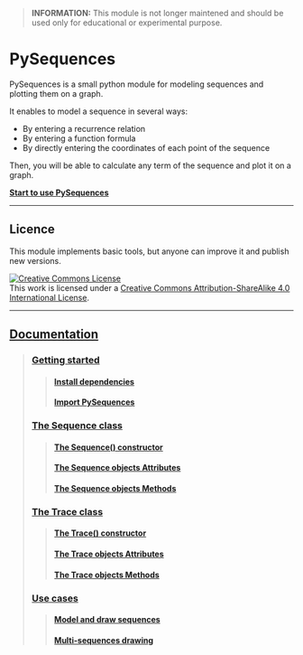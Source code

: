 > **INFORMATION:** This module is not longer maintened and should be used only for educational or experimental purpose.

# PySequences

PySequences is a small python module for modeling sequences and plotting them on a graph.

It enables to model a sequence in several ways:
* By entering a recurrence relation
* By entering a function formula
* By directly entering the coordinates of each point of the sequence

Then, you will be able to calculate any term of the sequence and plot it on a graph.  

**[Start to use PySequences](https://github.com/FlorianVaneste/PySequences/wiki/Getting_started)**

---

## Licence

This module implements basic tools, but anyone can improve it and publish new versions.

<a rel="license" href="http://creativecommons.org/licenses/by-sa/4.0/"><img alt="Creative Commons License" style="border-width:0" src="https://i.creativecommons.org/l/by-sa/4.0/88x31.png" /></a><br />This work is licensed under a <a rel="license" href="http://creativecommons.org/licenses/by-sa/4.0/">Creative Commons Attribution-ShareAlike 4.0 International License</a>.

---

## [Documentation](https://github.com/FlorianVaneste/PySequences/wiki/Home)

> ### [Getting started](https://github.com/FlorianVaneste/PySequences/wiki/Getting_started) 
> > #### [Install dependencies](https://github.com/FlorianVaneste/PySequences/wiki/Getting_started#install-dependencies) 
> > #### [Import PySequences](https://github.com/FlorianVaneste/PySequences/wiki/Getting_started#import-pysequences) 
> ### [The Sequence class](https://github.com/FlorianVaneste/PySequences/wiki/The_Sequence_class)  
> > #### [The Sequence() constructor](https://github.com/FlorianVaneste/PySequences/wiki/The_Sequence_class#the-sequence-constructor)
> > #### [The Sequence objects Attributes](https://github.com/FlorianVaneste/PySequences/wiki/The_Sequence_class#the-sequence-objects-attributes)
> > #### [The Sequence objects Methods](https://github.com/FlorianVaneste/PySequences/wiki/The_Sequence_class#the-sequence-objects-methods)
> ### [The Trace class](https://github.com/FlorianVaneste/PySequences/wiki/The_Trace_class)  
> > #### [The Trace() constructor](https://github.com/FlorianVaneste/PySequences/wiki/The_Trace_class#the-trace-constructor-1)
> > #### [The Trace objects Attributes](https://github.com/FlorianVaneste/PySequences/wiki/The_Trace_class#the-trace-objects-attributes-1)
> > #### [The Trace objects Methods](https://github.com/FlorianVaneste/PySequences/wiki/The_Trace_class#the-trace-objects-methods-1)
> ### [Use cases](https://github.com/FlorianVaneste/PySequences/wiki/Use_cases)
> > #### [Model and draw sequences](https://github.com/FlorianVaneste/PySequences/wiki/Use_cases#model-and-draw-sequences-1)
> > #### [Multi-sequences drawing](https://github.com/FlorianVaneste/PySequences/wiki/Use_cases#multi-sequences-drawing-1)

